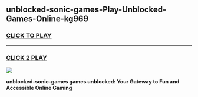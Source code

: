 
## unblocked-sonic-games-Play-Unblocked-Games-Online-kg969
<h3>
<a href="https://premium76.site?title=unblocked-sonic-games&ref=25A">CLICK TO PLAY</a></h3>
<hr>

<h3>
<a href="https://premium76.site?title=unblocked-sonic-games&ref=25A">CLICK 2 PLAY</a>
  
</h3>

<a href="https://premium76.site?title=unblocked-sonic-games&ref=25A"><img src="https://clearcache.store/games.png"></a>


**unblocked-sonic-games games unblocked: Your Gateway to Fun and Accessible Online Gaming**

